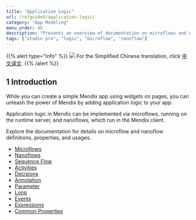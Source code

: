 ```yaml
---
title: "Application Logic"
url: /refguide8/application-logic/
category: "App Modeling"
menu_order: 40
description: "Presents an overview of documentation on microflows and nanoflows."
tags: ["studio pro", "logic", "microflow", "nanoflow"]
---
```


{{% alert type="info" %}}
<img src="attachments/chinese-translation/china.png" style="display: inline-block; margin: 0" /> For the Simplified Chinese translation, click [中文译文](https://cdn.mendix.tencent-cloud.com/documentation/refguide8/application-logic.pdf).
{{% /alert %}}

## 1 Introduction

While you can create a simple Mendix app using widgets on pages, you can unleash the power of Mendix by adding application logic to your app.

Application logic in Mendix can be implemented via microflows, running on the runtime server, and nanoflows, which run in the Mendix client.

Explore the documentation for details on microflow and nanoflow definitions, properties, and usages.

* [Microflows](/refguide/microflows/)
* [Nanoflows](/refguide/nanoflows/)
* [Sequence Flow](/refguide/sequence-flow/)
* [Activities](/refguide/activities/)
* [Decisions](/refguide/decisions/)
* [Annotation](/refguide/annotation/)
* [Parameter](/refguide/parameter/)
* [Loop](/refguide/loop/)
* [Events](/refguide/events/)
* [Expressions](/refguide/expressions/)
* [Common Properties](/refguide/microflow-element-common-properties/)
